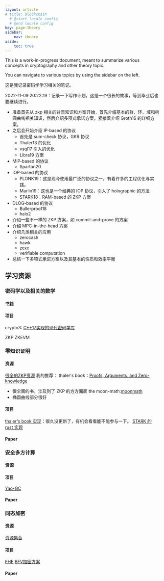 ```yaml
---
layout: article
# title: Blockchain
  # @start locale config
  # @end locale config
key: page-theory
sidebar:
    nav: theory
aside:
    toc: true
---
```


This is a work-in-progress document, meant to summarize various concepts in cryptography and other theory topic.

You can navigate to various topics by using the sidebar on the left.

这是我记录密码学学习相关的笔记。

2022-11-09 20:22:19：记录一下写作计划，这是一个很长的故事，等到毕业后也要继续进行。
- 准备首先从 zkp 相关的背景知识和方案开始，首先介绍基本的群、环、域和椭圆曲线相关知识，然后介绍多项式承诺方案，紧接着介绍 Groth16 的详细方案。
- 之后会开始介绍 IP-based 的协议
  - 首先是 sum-check 协议，GKR 协议
  - Thaler13 的优化
  - vsql17 引入的优化
  - Libra19 方案
- MIP-based 的协议
  - Spartan20
- IOP-based 的协议
  - PLONK19：这是现今使用最广泛的协议之一，有着许多的工程优化与实践。
  - Marlin19：这也是一个经典的 IOP 协议，引入了 holographic 的方法
  - STARK18：RAM-based 的 ZKP 方案
- DLOG-based 的协议
  - Bullerproof18
  - halo2
- 介绍一些不一样的 ZKP 方案，如 commit-and-prove 的方案
- 介绍 MPC-in-the-head 方案
- 介绍几类相关的应用
  - zerocash
  - hawk
  - zexe
  - verifiable computation
- 总结一下多项式承诺方案以及其基本的性质和效率平衡

## 学习资源
### 密码学以及相关的数学

#### 书籍

#### 项目
crypto3: [C++17实现的现代密码学库](https://github.com/NilFoundation/crypto3)

ZKP
ZKEVM
### 零知识证明
#### 资源
[很全的ZKP资源](https://github.com/ingonyama-zk/ingopedia)
我的推荐：
thaler's book：[Proofs, Arguments, and Zero-knowledge](https://people.cs.georgetown.edu/jthaler/ProofsArgsAndZK.html)
- 很全面的书，涉及到了 ZKP 的方方面面
the moon-math:[moonmath](https://github.com/LeastAuthority/moonmath-manual)
- 椭圆曲线部分很好

#### 项目
[thaler's book 实现](https://github.com/thor314/pazk)：很久没更新了，有机会看看能不能参与一下。
[STARK 的 rust 实现](https://github.com/0xProject/OpenZKP)
#### Paper


### 安全多方计算
#### 资源
#### 项目
[Yao-GC](https://github.com/cronokirby/yao-gc)

#### Paper

### 同态加密
#### 资源
[资源集合](https://github.com/jonaschn/awesome-he)

#### 项目
[FHE](https://github.com/openfheorg/openfhe-development)
[BFV加密方案](https://github.com/Sunscreen-tech/Sunscreen)

#### Paper